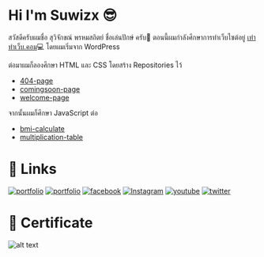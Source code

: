 # Hi I'm Suwizx 😎
สวัสดีครับผมชื่อ สุวิจักขณ์ พรหมสถิตย์ ชื่อเล่นปักษ์ ครับ💫
ตอนนี้ผมกำลังศึกษาการทำเว็บไซต์อยู่ [เทำทำเว็บ.คอม](https://lnwtumweb.com)💻 โดยผมเริ่มจาก WordPress 

ต่อมาผมก็ลองศึกษา HTML และ CSS โดยสร้าง Repositories ไว้
 - [404-page](https://github.com/suwizx/404-page)
 - [comingsoon-page](https://github.com/suwizx/comingsoon-page)
 - [welcome-page](https://github.com/suwizx/welcome-page)

จากนั้นผมก็ศึกษา JavaScript ต่อ 
 - [bmi-calculate](https://github.com/suwizx/bmi-calculate)
 - [multiplication-table](https://github.com/suwizx/multiplication-table)

# 🔗 Links

[![portfolio](https://img.shields.io/badge/my_website-000?style=for-the-badge&logo=Wordpress&logoColor=white)](https://suwizx.com/)
[![portfolio](https://img.shields.io/badge/lnwtumweb.com-000?style=for-the-badge&logo=Wordpress&logoColor=white)](https://lnwtumweb.com/)
[![facebook](https://img.shields.io/badge/Suwijak_promsatid-0A66C2?style=for-the-badge&logo=Facebook&logoColor=white)](https://www.facebook.com/suwijak.promsatid.31)
[![Instagram](https://img.shields.io/badge/suwizx__-E4405F?style=for-the-badge&logo=Instagram&logoColor=white)](https://www.instagram.com/suwizx_/)
[![youtube](https://img.shields.io/badge/lnwtumweb-FF0000?style=for-the-badge&logo=Youtube&logoColor=white)](https://www.youtube.com/channel/UCzIz2MYQ-8XKmY3hIfTpHbQ)
[![twitter](https://img.shields.io/badge/user__suwijak-1DA1F2?style=for-the-badge&logo=twitter&logoColor=white)](https://twitter.com/user_suwijak)

# 🧾 Certificate
![alt text](https://suwizx.com/wp-content/uploads/2022/02/cert-1014-24949670.jpg)
